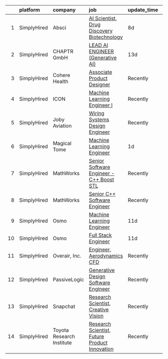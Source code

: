 

|    | platform    | company                   | job                                                                                                                                                           | update_time   | location           |
|---:|:------------|:--------------------------|:--------------------------------------------------------------------------------------------------------------------------------------------------------------|:--------------|:-------------------|
|  1 | SimplyHired | Absci                     | [AI Scientist, Drug Discovery Biotechnology](https://www.simplyhired.com/job/KMFWpoy9NjV1xeWhGW3vwMmwSyd6sYPYcjKCkGNxNExwdx9SIlxFhg?q=generative+engineer)    | 8d            | Vancouver, WA      |
|  2 | SimplyHired | CHAPTR GmbH               | [LEAD AI ENGINEER (Generative AI)](https://www.simplyhired.com/job/_B5LACLIA7sNQWDLMUm6rsnzzUUp0Y0x_goO6J9Ct8iB6Upknz6D4g?q=generative+engineer)              | 13d           | Remote             |
|  3 | SimplyHired | Cohere Health             | [Associate Product Designer](https://www.simplyhired.com/job/_ZG_UeFiZy1jioBWGZnMJMKJrLNcDtOUz2V8nMUtUc2JsqWlV2MM9Q?q=generative+engineer)                    | Recently      | Boston, MA         |
|  4 | SimplyHired | ICON                      | [Machine Learning Engineer I](https://www.simplyhired.com/job/oaYXmGgbWRM6hcR2ZLnqmW0Ps7vgouxeMHmZHwq3tSFYK8T4ksEpKg?q=generative+engineer)                   | Recently      | Austin, TX         |
|  5 | SimplyHired | Joby Aviation             | [Wiring Systems Design Engineer](https://www.simplyhired.com/job/6d8NmxhUjNvSc1gqZ73DGNquJW2c6AUwS5XQquWE-xJ5UHQAjOrm_Q?q=generative+engineer)                | Recently      | Santa Cruz, CA     |
|  6 | SimplyHired | Magical Tome              | [Machine Learning Engineer](https://www.simplyhired.com/job/8hnfwUDWakW-_VJBoH8afjvi4COFVbwrtwVf9BTd9NkSKwuqXqrX5g?q=generative+engineer)                     | 1d            | San Francisco, CA  |
|  7 | SimplyHired | MathWorks                 | [Senior Software Engineer - C++ Boost STL](https://www.simplyhired.com/job/V1kucpOsE3Tvo4eoS9um2K7yGKf97jaR2FypeSImETT5G7UKsclOsg?q=generative+engineer)      | Recently      | Natick, MA         |
|  8 | SimplyHired | MathWorks                 | [Senior C++ Software Engineer](https://www.simplyhired.com/job/dwdXkE_8ssH1Zc0i2plZZdy24kyOQHJkNZ4que5g_8RpYUe97rqkAw?q=generative+engineer)                  | Recently      | Natick, MA         |
|  9 | SimplyHired | Osmo                      | [Machine Learning Engineer](https://www.simplyhired.com/job/6TG2RLUnOFItU4LTSMatHKGdAya-AUsUBxW6x5n9fv6r1aBA1-Yhcg?q=generative+engineer)                     | 11d           | Cambridge, MA      |
| 10 | SimplyHired | Osmo                      | [Full Stack Engineer](https://www.simplyhired.com/job/bsR5rKCcDv5RHBKbbnOfA34Qqk5R6_XEBzWF6rZSpPFDgKNcSVpL7A?q=generative+engineer)                           | 11d           | Cambridge, MA      |
| 11 | SimplyHired | Overair, Inc.             | [Engineer, Aerodynamics CFD](https://www.simplyhired.com/job/CogCqeRx5bR8te1AU4YKSNZwNX1mP5ZKE6NN9BQ0iOeCO6p7MNzmCA?q=generative+engineer)                    | Recently      | Santa Ana, CA      |
| 12 | SimplyHired | PassiveLogic              | [Generative Design Software Engineer](https://www.simplyhired.com/job/41i65CiWMiouj0lzQx-2AtP79bordSsj-eD0DSqKpvtER5ONpTs4VQ?q=generative+engineer)           | Recently      | Salt Lake City, UT |
| 13 | SimplyHired | Snapchat                  | [Research Scientist, Creative Vision](https://www.simplyhired.com/job/SbdBBzpLHsE1dd427kbs3S2o9mVmJyDeBrJzE7xW0_hTHteeEPOBJw?q=generative+engineer)           | Recently      | Los Angeles, CA    |
| 14 | SimplyHired | Toyota Research Institute | [Research Scientist, Future Product Innovation](https://www.simplyhired.com/job/Yn9pIHcXt7nU-Jn5rVqJBMY8hEd_3qeuTEoHpgCMzEpzXIHzc_nGiA?q=generative+engineer) | Recently      | Los Altos, CA      |